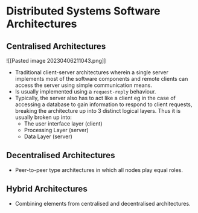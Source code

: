 # Distributed Systems Software Architectures

## Centralised Architectures
![[Pasted image 20230406211043.png]]
* Traditional client-server architectures wherein a single server implements most of the software components and remote clients can access the server using simple communication means.
* Is usually implemented using a `request-reply` behaviour.
* Typically, the server also has to act like a client eg in the case of accessing a database to gain information to respond to client requests, breaking the architecture up into 3 distinct logical layers. Thus it is usually broken up into:
	* The user interface layer (client)
	* Processing Layer (server)
	* Data Layer (server)

## Decentralised Architectures
* Peer-to-peer type architectures in which all nodes play equal roles.

## Hybrid Architectures
* Combining elements from centralised and decentralised architectures.